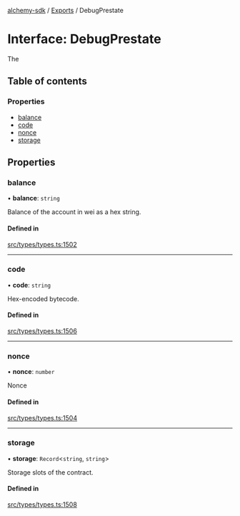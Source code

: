 [alchemy-sdk](../README.md) / [Exports](../modules.md) / DebugPrestate

# Interface: DebugPrestate

The

## Table of contents

### Properties

- [balance](DebugPrestate.md#balance)
- [code](DebugPrestate.md#code)
- [nonce](DebugPrestate.md#nonce)
- [storage](DebugPrestate.md#storage)

## Properties

### balance

• **balance**: `string`

Balance of the account in wei as a hex string.

#### Defined in

[src/types/types.ts:1502](https://github.com/alchemyplatform/alchemy-sdk-js/blob/c4bab3e/src/types/types.ts#L1502)

___

### code

• **code**: `string`

Hex-encoded bytecode.

#### Defined in

[src/types/types.ts:1506](https://github.com/alchemyplatform/alchemy-sdk-js/blob/c4bab3e/src/types/types.ts#L1506)

___

### nonce

• **nonce**: `number`

Nonce

#### Defined in

[src/types/types.ts:1504](https://github.com/alchemyplatform/alchemy-sdk-js/blob/c4bab3e/src/types/types.ts#L1504)

___

### storage

• **storage**: `Record`<`string`, `string`\>

Storage slots of the contract.

#### Defined in

[src/types/types.ts:1508](https://github.com/alchemyplatform/alchemy-sdk-js/blob/c4bab3e/src/types/types.ts#L1508)
